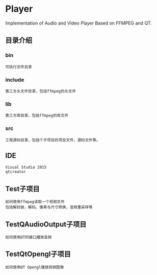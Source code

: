 # Player
Implementation of Audio and Video Player Based on FFMPEG and QT.

## 目录介绍
### bin
	可执行文件目录
### include
	第三方头文件目录，包括ffmpeg的头文件
### lib
	第三方库目录，包括ffmpeg的库文件
### src
	工程源码目录，包括个子项目的项目文件，源码文件等。
## IDE
	Visual Studio 2015
	qtcreator
## Test子项目
	如何使用ffmpeg读取一个视频文件
	包括解封装，解码，像素与尺寸转换，音频重采样等
## TestQAudioOutput子项目
	如何使用QT的接口播放音频
## TestQtOpengl子项目
	如何使用QT Opengl播放视频图像
